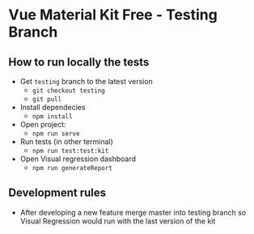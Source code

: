 # Vue Material Kit Free - Testing Branch

## How to run locally the tests
* Get `testing` branch to the latest version
    * `git checkout testing`
    * `git pull`
* Install dependecies
     * `npm install`
* Open project:
    * `npm run serve`
* Run tests (in other terminal)
    * `npm run test:test:kit`
* Open Visual regression dashboard
    * `npm run generateReport`

## Development rules
* After developing a new feature merge master into testing branch so Visual Regression would run with the last version of the kit
